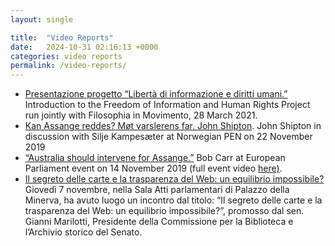 ```yaml
---
layout: single

title:  "Video Reports"
date:   2024-10-31 02:16:13 +0000
categories: video reports
permalink: /video-reports/
---
```


<ul><li><a href="https://www.youtube.com/watch?v=Le9n0HyqnXA">Presentazione progetto “Libertà di informazione e diritti umani.” </a>Introduction to the Freedom of Information and Human Rights Project run jointly with Filosophia in Movimento, 28 March 2021.</li><li><a href="https://www.facebook.com/NorskPEN/videos/2529376020625090/">Kan Assange reddes? Møt varslerens far, John Shipton</a>. John Shipton in discussion with Silje Kampesæter at Norwegian PEN on 22 November 2019</li><li><a href="https://www.youtube.com/watch?v=v5U9sm-zmLE">“Australia should intervene for Assange.”</a> Bob Carr at European Parliament event on 14 November 2019 (full event video <a href="https://www.guengl.eu/events/journalism-is-not-a-crime-the-assange-extradition-case/">here)</a>.</li><li><a href="https://www.youtube.com/watch?v=6EuorBmqzUY">Il segreto delle carte e la trasparenza del Web: un equilibrio impossibile?</a> Giovedì 7 novembre, nella Sala Atti parlamentari di Palazzo della Minerva, ha avuto luogo un incontro dal titolo: “Il segreto delle carte e la trasparenza del Web: un equilibrio impossibile?”, promosso dal sen. Gianni Marilotti, Presidente della Commissione per la Biblioteca e l’Archivio storico del Senato.</li></ul>
